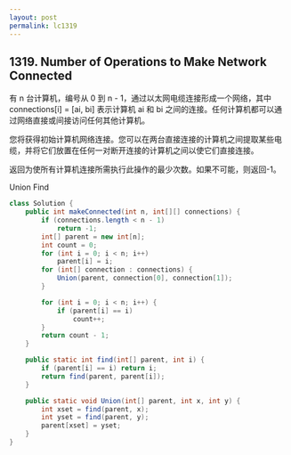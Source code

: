 ```yaml
---
layout: post
permalink: lc1319 
---
```


## 1319. Number of Operations to Make Network Connected

有 n 台计算机，编号从 0 到 n - 1，通过以太网电缆连接形成一个网络，其中 connections[i] = [ai, bi] 表示计算机 ai 和 bi 之间的连接。任何计算机都可以通过网络直接或间接访问任何其他计算机。

您将获得初始计算机网络连接。您可以在两台直接连接的计算机之间提取某些电缆，并将它们放置在任何一对断开连接的计算机之间以使它们直接连接。

返回为使所有计算机连接所需执行此操作的最少次数。如果不可能，则返回-1。

Union Find
```java
class Solution {
    public int makeConnected(int n, int[][] connections) {
        if (connections.length < n - 1)
            return -1;
        int[] parent = new int[n];
        int count = 0;
        for (int i = 0; i < n; i++)
            parent[i] = i;
        for (int[] connection : connections) {
            Union(parent, connection[0], connection[1]);
        }

        for (int i = 0; i < n; i++) {
            if (parent[i] == i)
                count++;
        }
        return count - 1;
    }

    public static int find(int[] parent, int i) {
        if (parent[i] == i) return i;
        return find(parent, parent[i]);
    }

    public static void Union(int[] parent, int x, int y) {
        int xset = find(parent, x);
        int yset = find(parent, y);
        parent[xset] = yset;
    }
}
```